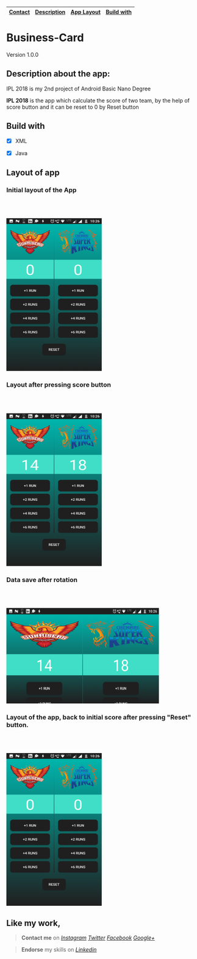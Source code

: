 |[Contact](#contact-me)|[Description](#description-here)|[App Layout](#app-layout)|[Build with](#build-with)|
|---|---|---|---|

# Business-Card
Version 1.0.0


## <a name="description-here"></a> Description about the app:


IPL 2018 is my 2nd project of Android Basic Nano Degree

**IPL 2018** is the app which calculate the score of two team, by the help of score button and it can be reset to 0 by Reset button


## <a name="build-with"></a> Build with

- [x] XML
- [x] Java


## <a name="app-layout"></a>  Layout of app

  ### Initial layout of the App
  <br></br>

  <img src="app/src/main/res/drawable/initial.png" width="250" height="400">


  ### Layout after pressing score button
  <br></br>

  <img src="app/src/main/res/drawable/afterscore.png" width="250" height="400">

  ### Data save after rotation
  <br></br>

  <img src="app/src/main/res/drawable/afterrotation.png" width="400" height="250">


  ### Layout of the app, back to initial score after pressing "Reset" button.
  <br></br>

  <img src="app/src/main/res/drawable/initial.png" width="250" height="400">




## **Like my work**,<a name="contact-me"></a>

>**Contact me** on *[Instagram](https://www.instagram.com/imadianand/) [Twitter](https://twitter.com/imadianand) [Facebook](https://www.facebook.com/imadianand) [Google+](https://plus.google.com/u/1/115286953959216936009)*

>**Endorse** my skills on *[Linkedin](https://www.linkedin.com/in/imadianand/)*


